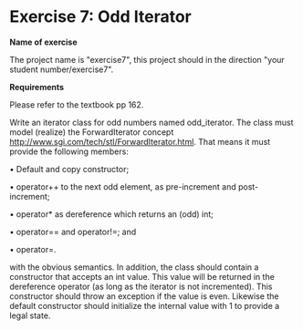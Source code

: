 # Exercise 7: Odd Iterator
**Name of exercise** 

The project name is "exercise7", this project should in the direction "your student number/exercise7".

**Requirements** 

Please refer to the textbook pp 162.

Write an iterator class for odd numbers named odd_iterator. The class must model (realize) the ForwardIterator
concept http://www.sgi.com/tech/stl/ForwardIterator.html. That means it must provide the following
members:

• Default and copy constructor;

• operator++ to the next odd element, as pre-increment and post-increment;

• operator* as dereference which returns an (odd) int;

• operator== and operator!=; and

• operator=.

with the obvious semantics. In addition, the class should contain a constructor that accepts an int value. This
value will be returned in the dereference operator (as long as the iterator is not incremented). This constructor
should throw an exception if the value is even. Likewise the default constructor should initialize the internal value
with 1 to provide a legal state.
